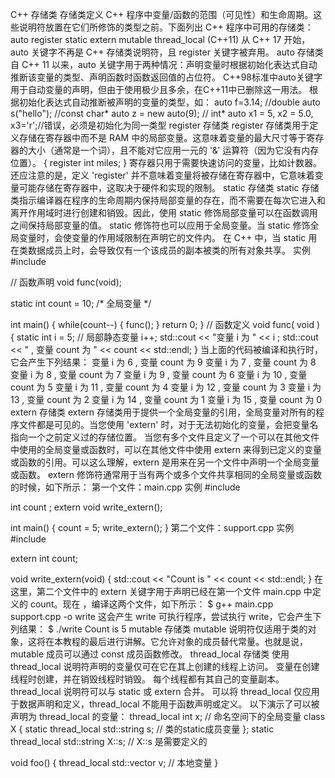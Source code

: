 C++ 存储类
        存储类定义 C++ 程序中变量/函数的范围（可见性）和生命周期。这些说明符放置在它们所修饰的类型之前。下面列出 C++ 程序中可用的存储类：
auto
register
static
extern
mutable
thread_local (C++11)
从 C++ 17 开始，auto 关键字不再是 C++ 存储类说明符，且 register 关键字被弃用。
auto 存储类
自 C++ 11 以来，auto 关键字用于两种情况：声明变量时根据初始化表达式自动推断该变量的类型、声明函数时函数返回值的占位符。
C++98标准中auto关键字用于自动变量的声明，但由于使用极少且多余，在C++11中已删除这一用法。
根据初始化表达式自动推断被声明的变量的类型，如：
auto f=3.14;      //double
auto s("hello");  //const char*
auto z = new auto(9); // int*
auto x1 = 5, x2 = 5.0, x3='r';//错误，必须是初始化为同一类型
register 存储类
register 存储类用于定义存储在寄存器中而不是 RAM 中的局部变量。这意味着变量的最大尺寸等于寄存器的大小（通常是一个词），且不能对它应用一元的 '&' 运算符（因为它没有内存位置）。
{
register int  miles;
}
寄存器只用于需要快速访问的变量，比如计数器。还应注意的是，定义 'register' 并不意味着变量将被存储在寄存器中，它意味着变量可能存储在寄存器中，这取决于硬件和实现的限制。
static 存储类
static 存储类指示编译器在程序的生命周期内保持局部变量的存在，而不需要在每次它进入和离开作用域时进行创建和销毁。因此，使用 static 修饰局部变量可以在函数调用之间保持局部变量的值。
static 修饰符也可以应用于全局变量。当 static 修饰全局变量时，会使变量的作用域限制在声明它的文件内。
在 C++ 中，当 static 用在类数据成员上时，会导致仅有一个该成员的副本被类的所有对象共享。
实例
#include <iostream>

// 函数声明 
void func(void);

static int count = 10; /* 全局变量 */

int main()
{
    while(count--)
    {
        func();
    }
    return 0;
}
// 函数定义
void func( void )
{
    static int i = 5; // 局部静态变量
    i++;
    std::cout << "变量 i 为 " << i ;
    std::cout << " , 变量 count 为 " << count << std::endl;
}
当上面的代码被编译和执行时，它会产生下列结果：
变量 i 为 6 , 变量 count 为 9
变量 i 为 7 , 变量 count 为 8
变量 i 为 8 , 变量 count 为 7
变量 i 为 9 , 变量 count 为 6
变量 i 为 10 , 变量 count 为 5
变量 i 为 11 , 变量 count 为 4
变量 i 为 12 , 变量 count 为 3
变量 i 为 13 , 变量 count 为 2
变量 i 为 14 , 变量 count 为 1
变量 i 为 15 , 变量 count 为 0
extern 存储类
extern 存储类用于提供一个全局变量的引用，全局变量对所有的程序文件都是可见的。当您使用 'extern' 时，对于无法初始化的变量，会把变量名指向一个之前定义过的存储位置。
当您有多个文件且定义了一个可以在其他文件中使用的全局变量或函数时，可以在其他文件中使用 extern 来得到已定义的变量或函数的引用。可以这么理解，extern 是用来在另一个文件中声明一个全局变量或函数。
extern 修饰符通常用于当有两个或多个文件共享相同的全局变量或函数的时候，如下所示：
第一个文件：main.cpp
        实例
#include <iostream>

int count ;
extern void write_extern();

int main()
{
    count = 5;
    write_extern();
}
第二个文件：support.cpp
        实例
#include <iostream>

extern int count;

void write_extern(void)
{
    std::cout << "Count is " << count << std::endl;
}
在这里，第二个文件中的 extern 关键字用于声明已经在第一个文件 main.cpp 中定义的 count。现在 ，编译这两个文件，如下所示：
$ g++ main.cpp support.cpp -o write
这会产生 write 可执行程序，尝试执行 write，它会产生下列结果：
$ ./write
        Count is 5
mutable 存储类
mutable 说明符仅适用于类的对象，这将在本教程的最后进行讲解。它允许对象的成员替代常量。也就是说，mutable 成员可以通过 const 成员函数修改。
thread_local 存储类
        使用 thread_local 说明符声明的变量仅可在它在其上创建的线程上访问。 变量在创建线程时创建，并在销毁线程时销毁。 每个线程都有其自己的变量副本。
thread_local 说明符可以与 static 或 extern 合并。
可以将 thread_local 仅应用于数据声明和定义，thread_local 不能用于函数声明或定义。
以下演示了可以被声明为 thread_local 的变量：
thread_local int x;  // 命名空间下的全局变量
class X
{
    static thread_local std::string s; // 类的static成员变量
};
static thread_local std::string X::s;  // X::s 是需要定义的

void foo()
{
    thread_local std::vector<int> v;  // 本地变量
}